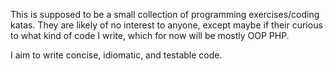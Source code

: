 This is supposed to be a small collection of programming exercises/coding katas. They are
likely of no interest to anyone, except maybe if their curious to what kind of code
I write, which for now will be mostly OOP PHP. 

I aim to write concise, idiomatic, and testable code.

